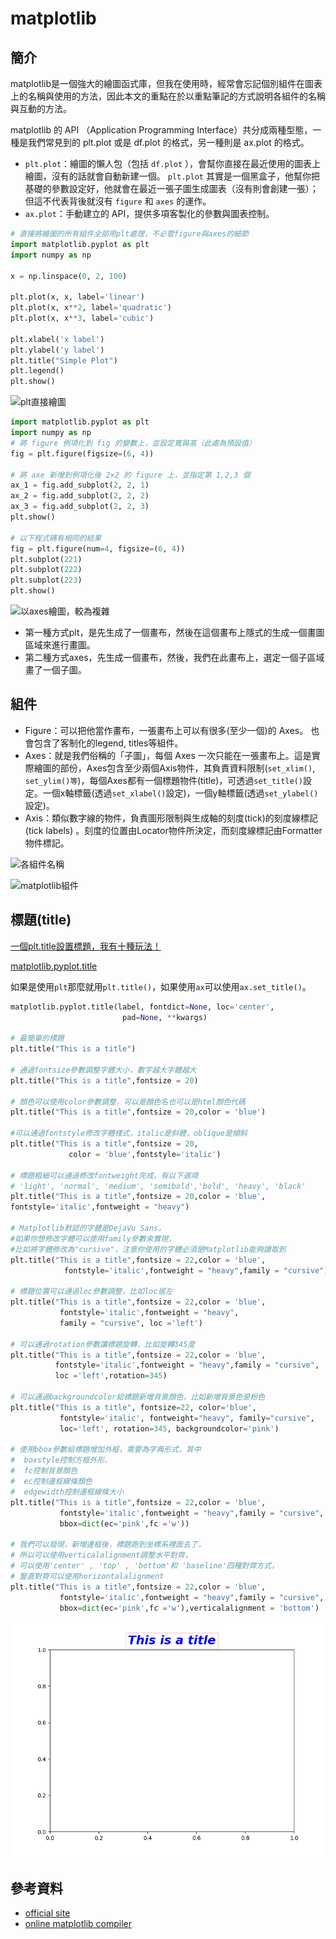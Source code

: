 # matplotlib

## 簡介

matplotlib是一個強大的繪圖函式庫，但我在使用時，經常會忘記個別組件在圖表上的名稱與使用的方法，因此本文的重點在於以重點筆記的方式說明各組件的名稱與互動的方法。

matplotlib 的 API （Application Programming Interface）共分成兩種型態，一種是我們常見到的 plt.plot 或是 df.plot 的格式，另一種則是 ax.plot 的格式。

* `plt.plot`：繪圖的懶人包（包括 `df.plot` ），會幫你直接在最近使用的圖表上繪圖，沒有的話就會自動新建一個。 `plt.plot` 其實是一個黑盒子，他幫你把基礎的參數設定好，他就會在最近一張子圖生成圖表（沒有則會創建一張）；但這不代表背後就沒有 `figure` 和 `axes` 的運作。
* `ax.plot`：手動建立的 API，提供多項客製化的參數與圖表控制。

```python
# 直接將繪圖的所有組件全部用plt處理，不必管figure與axes的細節
import matplotlib.pyplot as plt
import numpy as np

x = np.linspace(0, 2, 100)

plt.plot(x, x, label='linear')
plt.plot(x, x**2, label='quadratic')
plt.plot(x, x**3, label='cubic')

plt.xlabel('x label')
plt.ylabel('y label')
plt.title("Simple Plot")
plt.legend()
plt.show()
```

![plt直接繪圖](../.gitbook/assets/plt\_plot-min.png)

```python
import matplotlib.pyplot as plt
import numpy as np
# 將 figure 例項化到 fig 的變數上，並設定寬與高（此處為預設值）
fig = plt.figure(figsize=(6, 4))

# 將 axe 新增到例項化後 2×2 的 figure 上，並指定第 1,2,3 個
ax_1 = fig.add_subplot(2, 2, 1)
ax_2 = fig.add_subplot(2, 2, 2)
ax_3 = fig.add_subplot(2, 2, 3)
plt.show()

# 以下程式碼有相同的結果
fig = plt.figure(num=4, figsize=(6, 4))
plt.subplot(221)
plt.subplot(222)
plt.subplot(223)
plt.show()
```

![以axes繪圖，較為複雜](../.gitbook/assets/plt\_ax-min.png)

* 第一種方式plt，是先生成了一個畫布，然後在這個畫布上隱式的生成一個畫圖區域來進行畫圖。
* 第二種方式axes，先生成一個畫布，然後，我們在此畫布上，選定一個子區域畫了一個子圖。



## 組件

* Figure：可以把他當作畫布，一張畫布上可以有很多(至少一個)的 Axes。 也會包含了客制化的legend, titles等組件。
* Axes：就是我們俗稱的「子圖」，每個 Axes 一次只能在一張畫布上。這是實際繪圖的部份，Axes包含至少兩個Axis物件，其負責資料限制(`set_xlim()`, `set_ylim()等`)，每個Axes都有一個標題物件(title)，可透過`set_title()`設定。一個x軸標籤(透過`set_xlabel()`設定)，一個y軸標籤(透過`set_ylabel()`設定)。
* Axis：類似數字線的物件，負責圖形限制與生成軸的刻度(tick)的刻度線標記(tick labels) 。刻度的位置由Locator物件所決定，而刻度線標記由Formatter物件標記。

![各組件名稱](../.gitbook/assets/matplotlib\_widget-min.png)

![matplotlib組件](../.gitbook/assets/matplotlib\_widget.jpg)

## 標題(title)

[一個plt.title設置標題，我有十種玩法！](https://mp.weixin.qq.com/s/tvXOHjIm5k41ls4IZJtBsQ)

[matplotlib.pyplot.title](https://matplotlib.org/stable/api/\_as\_gen/matplotlib.pyplot.title.html)



如果是使用`plt`那麼就用`plt.title()`，如果使用`ax`可以使用`ax.set_title()`。

```python
matplotlib.pyplot.title(label, fontdict=None, loc='center', 
                         pad=None, **kwargs)

# 最簡單的標題                         
plt.title("This is a title")

# 通過fontsize參數調整字體大小，數字越大字體越大
plt.title("This is a title",fontsize = 20)

# 顏色可以使用color參數調整，可以是顏色名也可以是html顏色代碼
plt.title("This is a title",fontsize = 20,color = 'blue')

#可以通過fontstyle修改字體樣式，italic是斜體，oblique是傾斜 
plt.title("This is a title",fontsize = 20,
             color = 'blue',fontstyle='italic')
             
# 標題粗細可以通過修改fontweight完成，有以下選項
# 'light', 'normal', 'medium', 'semibold','bold', 'heavy', 'black'
plt.title("This is a title",fontsize = 20,color = 'blue',
fontstyle='italic',fontweight = "heavy")

# Matplotlib默認的字體是DejaVu Sans，
#如果你想修改字體可以使用family參數來實現，
#比如將字體修改為"cursive"，注意你使用的字體必須是Matplotlib能夠讀取到
plt.title("This is a title",fontsize = 22,color = 'blue',
            fontstyle='italic',fontweight = "heavy",family = "cursive")

# 標題位置可以通過loc參數調整，比如loc居左
plt.title("This is a title",fontsize = 22,color = 'blue',
           fontstyle='italic',fontweight = "heavy",
           family = "cursive", loc ='left')

# 可以通過rotation參數讓標題旋轉，比如旋轉345度
plt.title("This is a title",fontsize = 22,color = 'blue',
          fontstyle='italic',fontweight = "heavy",family = "cursive",
          loc ='left',rotation=345)

# 可以通過backgroundcolor給標題新增背景顏色，比如新增背景色是粉色
plt.title("This is a title", fontsize=22, color='blue', 
           fontstyle='italic', fontweight="heavy", family="cursive",
           loc='left', rotation=345, backgroundcolor='pink')

# 使用bbox參數給標題增加外框，需要為字典形式，其中
#  boxstyle控制方框外形，
#  fc控制背景顏色
#  ec控制邊框線條顏色
#  edgewidth控制邊框線條大小
plt.title("This is a title",fontsize = 22,color = 'blue',
           fontstyle='italic',fontweight = "heavy",family = "cursive",
           bbox=dict(ec='pink',fc ='w'))

# 我們可以發現，新增邊框後，標題跑到坐標系裡面去了，
# 所以可以使用verticalalignment調整水平對齊，
# 可以使用'center' , 'top' , 'bottom'和 'baseline'四種對齊方式，
# 豎直對齊可以使用horizontalalignment
plt.title("This is a title",fontsize = 22,color = 'blue',
           fontstyle='italic',fontweight = "heavy",family = "cursive",
           bbox=dict(ec='pink',fc ='w'),verticalalignment = 'bottom')
```

![自定義標題](../.gitbook/assets/title-min.png)

## 參考資料

* [official site](https://matplotlib.org/)
* [online matplotlib compiler](https://www.tutorialspoint.com/execute\_matplotlib\_online.php)
